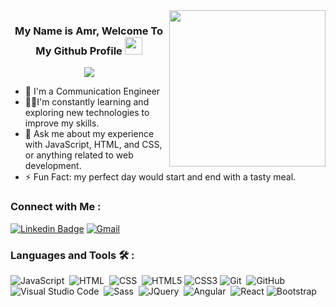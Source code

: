 
<img width="250" align="right" src="https://c.tenor.com/_DOBjnGspYAAAAAM/code-coding.gif">

<h3 align="center">
  My Name is Amr, Welcome To My Github Profile 
  <img src="https://media.giphy.com/media/hvRJCLFzcasrR4ia7z/giphy.gif" width="28">
</h3>

<!-- Typing SVG by DenverCoder1 - https://github.com/DenverCoder1/readme-typing-svg -->
<p align="center">
  <a href="https://github.com/DenverCoder1/readme-typing-svg"><img src="https://readme-typing-svg.herokuapp.com/?lines=Full%20Stack%20web%20developer;By%20Using%20MEARN&font=Fira%20Code&center=true&width=440&height=45&color=f75c7e&vCenter=true&size=22"></a>
</p> 

- 🏢 I'm a Communication Engineer 
- 👨‍💻I'm constantly learning and exploring new technologies to improve my skills.
- 💬 Ask me about my experience with JavaScript, HTML, and CSS, or anything related to web development.
- ⚡ Fun Fact: my perfect day would start and end with a tasty meal.



### Connect with Me :
[![Linkedin Badge](https://img.shields.io/badge/-LinkedIn-blue?style=flat-square&logo=Linkedin&logoColor=white&link=https://www.linkedin.com/in/heba-ali-3b8617205)](https://www.linkedin.com/in/heba-ali-3b8617205)
[![Gmail](https://img.shields.io/badge/-Gmail-c14438?style=flat-square&logo=Gmail&logoColor=white&link=mailto:eng.heba.ali48@gmail.com)](mailto:eng.heba.ali48@gmail.com)

### Languages and Tools 🛠 : 
![JavaScript](https://img.shields.io/badge/-JavaScript-05122A?style=flat&logo=javascript)&nbsp;
![HTML](https://img.shields.io/badge/-HTML-05122A?style=flat&logo=HTML5)&nbsp;
![CSS](https://img.shields.io/badge/-CSS-05122A?style=flat&logo=CSS3&logoColor=1572B6)&nbsp;
![HTML5](https://img.shields.io/badge/-HTML5-%23E44D27?style=flat-square&logo=html5&logoColor=ffffff)
![CSS3](https://img.shields.io/badge/-CSS3-%231572B6?style=flat-square&logo=css3)
![Git](https://img.shields.io/badge/-Git-05122A?style=flat&logo=git)&nbsp;
![GitHub](https://img.shields.io/badge/-GitHub-05122A?style=flat&logo=github)&nbsp;
![Visual Studio Code](https://img.shields.io/badge/-Visual%20Studio%20Code-05122A?style=flat&logo=visual-studio-code&logoColor=007ACC)&nbsp;
![Sass](https://img.shields.io/badge/-Sass-05122A?style=flat&logo=sass)&nbsp;
![JQuery](https://img.shields.io/badge/-JQuery-05122A?style=flat&logo=jquery)&nbsp;
![Angular](https://img.shields.io/badge/-Angular-05122A?style=flat&logo=angular)&nbsp;
 ![React](https://img.shields.io/badge/-React-%23282C34?style=flat-square&logo=react)
 ![Bootstrap](https://img.shields.io/badge/-Bootstrap-563D7C?style=flat-square&logo=Bootstrap)
